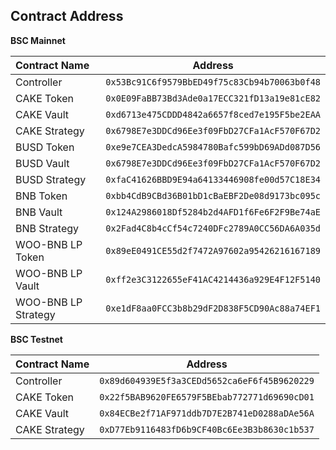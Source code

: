 ## Contract Address

**BSC Mainnet**

| Contract Name       |                   Address                    |
| :------------------ | :------------------------------------------: |
| Controller          | `0x53Bc91C6f9579BbED49f75c83Cb94b70063b0f48` |
| CAKE Token          | `0x0E09FaBB73Bd3Ade0a17ECC321fD13a19e81cE82` |
| CAKE Vault          | `0xd6713e475CDDD4842a6657f8ced7e195F5be2EAA` |
| CAKE Strategy       | `0x6798E7e3DDCd96Ee3f09FbD27CFa1AcF570F67D2` |
| BUSD Token          | `0xe9e7CEA3DedcA5984780Bafc599bD69ADd087D56` |
| BUSD Vault          | `0x6798E7e3DDCd96Ee3f09FbD27CFa1AcF570F67D2` |
| BUSD Strategy       | `0xfaC41626BBD9E94a64133446908fe00d57C18E34` |
| BNB Token           | `0xbb4CdB9CBd36B01bD1cBaEBF2De08d9173bc095c` |
| BNB Vault           | `0x124A2986018Df5284b2d4AFD1f6Fe6F2F9Be74aE` |
| BNB Strategy        | `0x2Fad4C8b4cCf54c7240DFc2789A0CC56DA6A035d` |
| WOO-BNB LP Token    | `0x89eE0491CE55d2f7472A97602a95426216167189` |
| WOO-BNB LP Vault    | `0xff2e3C3122655eF41AC4214436a929E4F12F5140` |
| WOO-BNB LP Strategy | `0xe1dF8aa0FCC3b8b29dF2D838F5CD90Ac88a74EF1` |

**BSC Testnet**

| Contract Name |                   Address                    |
| :------------ | :------------------------------------------: |
| Controller    | `0x89d604939E5f3a3CEDd5652ca6eF6f45B9620229` |
| CAKE Token    | `0x22f5BAB9620FE6579F5BEbab772771d69690cD01` |
| CAKE Vault    | `0x84ECBe2f71AF971ddb7D7E2B741eD0288aDAe56A` |
| CAKE Strategy | `0xD77Eb9116483fD6b9CF40Bc6Ee3B3b8630c1b537` |
